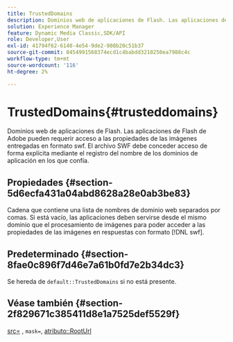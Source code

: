 ```yaml
---
title: TrustedDomains
description: Dominios web de aplicaciones de Flash. Las aplicaciones de Flash de Adobe pueden requerir acceso a las propiedades de las imágenes entregadas en formato swf. El archivo SWF debe conceder acceso de forma explícita mediante el registro del nombre de los dominios de aplicación en los que confía.
solution: Experience Manager
feature: Dynamic Media Classic,SDK/API
role: Developer,User
exl-id: 41794f62-6140-4e54-9de2-908b20c51b37
source-git-commit: 8454991568374ecd1c4babdd3210250ea7988c4c
workflow-type: tm+mt
source-wordcount: '116'
ht-degree: 2%

---
```


# TrustedDomains{#trusteddomains}

Dominios web de aplicaciones de Flash. Las aplicaciones de Flash de Adobe pueden requerir acceso a las propiedades de las imágenes entregadas en formato swf. El archivo SWF debe conceder acceso de forma explícita mediante el registro del nombre de los dominios de aplicación en los que confía.

## Propiedades {#section-5d6ecfa431a04abd8628a28e0ab3be83}

Cadena que contiene una lista de nombres de dominio web separados por comas. Si está vacío, las aplicaciones deben servirse desde el mismo dominio que el procesamiento de imágenes para poder acceder a las propiedades de las imágenes en respuestas con formato [!DNL swf].

## Predeterminado {#section-8fae0c896f7d46e7a61b0fd7e2b34dc3}

Se hereda de `default::TrustedDomains` si no está presente.

## Véase también {#section-2f829671c385411d8e1a7525def5529f}

[src=](../../../../../ir-api/http-protocol/image-rendering-api-ref/c-ir-http-protocol-ref/c-ir-http-protocol-command-reference/r-ir-src.md#reference-62c98abad22149d68d405ed6aaff8272) , `mask=`, [atributo::RootUrl](../../../../../ir-api/material-cat/image-rendering-api-ref/c-ir-material-catalog/c-ir-attributes-reference/r-ir-rooturl.md#reference-b8d706a573814802bd6794223cc78402)
